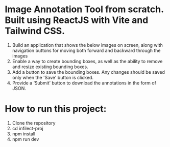 # Image Annotation Tool from scratch. Built using ReactJS with Vite and Tailwind CSS.

1. Build an application that shows the below images on screen, along with navigation
buttons for moving both forward and backward through the images
2. Enable a way to create bounding boxes, as well as the ability to remove and resize
existing bounding boxes.
3. Add a button to save the bounding boxes. Any changes should be saved only when the
'Save' button is clicked.
4. Provide a ‘Submit’ button to download the annotations in the form of JSON.

# How to run this project:

1. Clone the repository
2. cd infilect-proj
3. npm install
4. npm run dev


